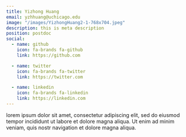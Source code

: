 ```yaml
---
title: Yizhong Huang
email: yzhhuang@uchicago.edu
image: "/images/YizhongHuang2-1-768x704.jpeg"
description: this is meta description
position: postdoc
social:
  - name: github
    icon: fa-brands fa-github
    link: https://github.com

  - name: twitter
    icon: fa-brands fa-twitter
    link: https://twitter.com

  - name: linkedin
    icon: fa-brands fa-linkedin
    link: https://linkedin.com
---
```


lorem ipsum dolor sit amet, consectetur adipiscing elit, sed do eiusmod tempor incididunt ut labore et dolore magna aliqua. Ut enim ad minim veniam, quis nostr navigation et dolore magna aliqua.
